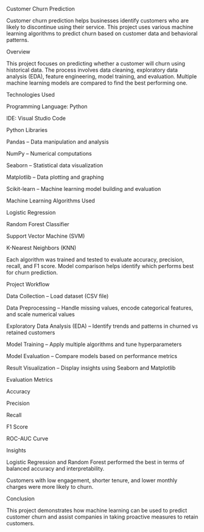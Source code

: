 Customer Churn Prediction

Customer churn prediction helps businesses identify customers who are likely to discontinue using their service. This project uses various machine learning algorithms to predict churn based on customer data and behavioral patterns.

Overview

This project focuses on predicting whether a customer will churn using historical data. The process involves data cleaning, exploratory data analysis (EDA), feature engineering, model training, and evaluation.
Multiple machine learning models are compared to find the best performing one.

Technologies Used

Programming Language: Python

IDE: Visual Studio Code

Python Libraries

Pandas – Data manipulation and analysis

NumPy – Numerical computations

Seaborn – Statistical data visualization

Matplotlib – Data plotting and graphing

Scikit-learn – Machine learning model building and evaluation

Machine Learning Algorithms Used

Logistic Regression

Random Forest Classifier

Support Vector Machine (SVM)

K-Nearest Neighbors (KNN)

Each algorithm was trained and tested to evaluate accuracy, precision, recall, and F1 score. Model comparison helps identify which performs best for churn prediction.

Project Workflow

Data Collection – Load dataset (CSV file)

Data Preprocessing – Handle missing values, encode categorical features, and scale numerical values

Exploratory Data Analysis (EDA) – Identify trends and patterns in churned vs retained customers

Model Training – Apply multiple algorithms and tune hyperparameters

Model Evaluation – Compare models based on performance metrics

Result Visualization – Display insights using Seaborn and Matplotlib

Evaluation Metrics

Accuracy

Precision

Recall

F1 Score

ROC-AUC Curve

Insights

Logistic Regression and Random Forest performed the best in terms of balanced accuracy and interpretability.

Customers with low engagement, shorter tenure, and lower monthly charges were more likely to churn.



Conclusion

This project demonstrates how machine learning can be used to predict customer churn and assist companies in taking proactive measures to retain customers.
